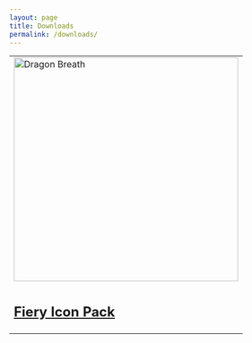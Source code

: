 ```yaml
---
layout: page
title: Downloads
permalink: /downloads/
---
```


<table>
  <tr>
    <td>
      <img src="{{ site.baseurl }}/images/Dragon Breath.png" alt="Dragon Breath" style="width: 400px;"/>
    </td>
  </tr>
    <tr>
    <td>
      <a href="http://mmmcgill1232.itch.io/firey-icon-pack">
        <h2>Fiery Icon Pack</h2>
      </a>
    </td>
  </tr>
</table>
